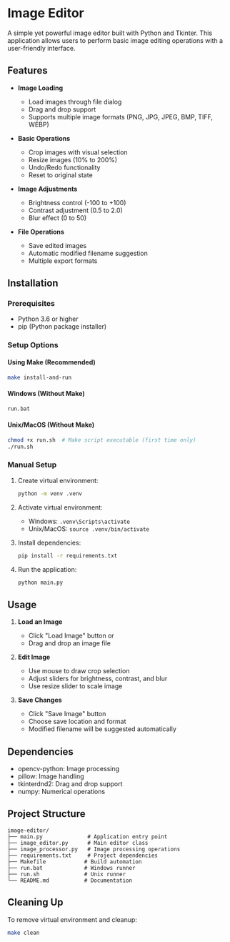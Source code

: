 # Image Editor

A simple yet powerful image editor built with Python and Tkinter. This application allows users to perform basic image editing operations with a user-friendly interface.

## Features

- **Image Loading**
  - Load images through file dialog
  - Drag and drop support
  - Supports multiple image formats (PNG, JPG, JPEG, BMP, TIFF, WEBP)

- **Basic Operations**
  - Crop images with visual selection
  - Resize images (10% to 200%)
  - Undo/Redo functionality
  - Reset to original state

- **Image Adjustments**
  - Brightness control (-100 to +100)
  - Contrast adjustment (0.5 to 2.0)
  - Blur effect (0 to 50)

- **File Operations**
  - Save edited images
  - Automatic modified filename suggestion
  - Multiple export formats

## Installation

### Prerequisites
- Python 3.6 or higher
- pip (Python package installer)

### Setup Options

#### Using Make (Recommended)
```bash
make install-and-run
```

#### Windows (Without Make)
```bash
run.bat
```

#### Unix/MacOS (Without Make)
```bash
chmod +x run.sh  # Make script executable (first time only)
./run.sh
```

### Manual Setup
1. Create virtual environment:
   ```bash
   python -m venv .venv
   ```

2. Activate virtual environment:
   - Windows: `.venv\Scripts\activate`
   - Unix/MacOS: `source .venv/bin/activate`

3. Install dependencies:
   ```bash
   pip install -r requirements.txt
   ```

4. Run the application:
   ```bash
   python main.py
   ```

## Usage

1. **Load an Image**
   - Click "Load Image" button or
   - Drag and drop an image file

2. **Edit Image**
   - Use mouse to draw crop selection
   - Adjust sliders for brightness, contrast, and blur
   - Use resize slider to scale image

3. **Save Changes**
   - Click "Save Image" button
   - Choose save location and format
   - Modified filename will be suggested automatically

## Dependencies

- opencv-python: Image processing
- pillow: Image handling
- tkinterdnd2: Drag and drop support
- numpy: Numerical operations

## Project Structure

```
image-editor/
├── main.py              # Application entry point
├── image_editor.py      # Main editor class
├── image_processor.py   # Image processing operations
├── requirements.txt     # Project dependencies
├── Makefile            # Build automation
├── run.bat             # Windows runner
├── run.sh              # Unix runner
└── README.md           # Documentation
```

## Cleaning Up

To remove virtual environment and cleanup:
```bash
make clean
```